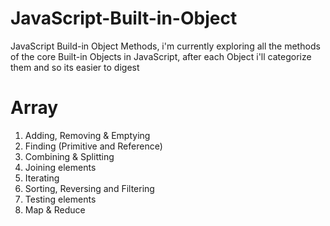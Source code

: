 # JavaScript-Built-in-Object
JavaScript Build-in Object Methods, i'm currently exploring all the methods of the core Built-in Objects in JavaScript, after each Object i'll categorize them and so its easier to digest

# Array
1. Adding, Removing & Emptying
2. Finding (Primitive and Reference)
3. Combining & Splitting
4. Joining elements
5. Iterating 
6. Sorting, Reversing and Filtering
7. Testing elements  
8. Map & Reduce

